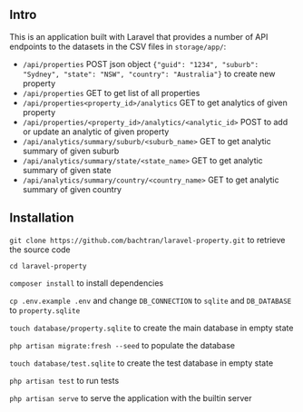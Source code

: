 ## Intro
This is an application built with Laravel that provides a number of API endpoints to the datasets in the CSV files
in `storage/app/`:

- `/api/properties` POST json object `{"guid": "1234", "suburb": "Sydney", "state": "NSW", "country": "Australia"}` 
to create new property 
- `/api/properties` GET to get list of all properties
- `/api/properties<property_id>/analytics` GET to get analytics of given property
- `/api/properties/<property_id>/analytics/<analytic_id>` POST to add or update an analytic of given property
- `/api/analytics/summary/suburb/<suburb_name>` GET to get analytic summary of given suburb
- `/api/analytics/summary/state/<state_name>` GET to get analytic summary of given state
- `/api/analytics/summary/country/<country_name>` GET to get analytic summary of given country

## Installation

`git clone https://github.com/bachtran/laravel-property.git` to retrieve the source code

`cd laravel-property`

`composer install` to install dependencies

`cp .env.example .env` and change `DB_CONNECTION` to `sqlite` and `DB_DATABASE` to `property.sqlite`

`touch database/property.sqlite` to create the main database in empty state

`php artisan migrate:fresh --seed` to populate the database

`touch database/test.sqlite` to create the test database in empty state

`php artisan test` to run tests

`php artisan serve` to serve the application with the builtin server
